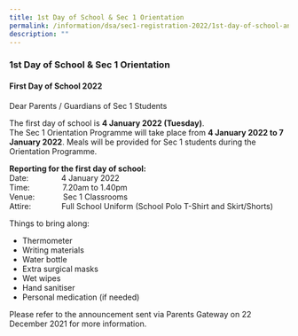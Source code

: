 ```yaml
---
title: 1st Day of School & Sec 1 Orientation
permalink: /information/dsa/sec1-registration-2022/1st-day-of-school-and-orientation/
description: ""
---
```

### **1st Day of School & Sec 1 Orientation**
#### **First Day of School 2022**
Dear Parents / Guardians of Sec 1 Students   
  
The first day of school is **4 January 2022 (Tuesday)**. <br>
The Sec 1 Orientation Programme will take place from **4 January 2022 to 7 January 2022**. Meals will be provided for Sec 1 students during the Orientation Programme.

**Reporting for the first day of school:**<br>
Date:               4 January 2022  
Time:               7.20am to 1.40pm  
Venue:             Sec 1 Classrooms  
Attire:              Full School Uniform (School Polo T-Shirt and Skirt/Shorts)

Things to bring along:  
* Thermometer  
* Writing materials  
* Water bottle  
* Extra surgical masks  
* Wet wipes   
* Hand sanitiser  
* Personal medication (if needed)

Please refer to the announcement sent via Parents Gateway on 22 December 2021 for more information.